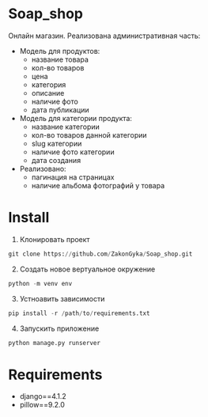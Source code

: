 # Soap_shop
Онлайн магазин. 
Реализована административная часть:
  - Модель для продуктов: 
    - название товара 
    - кол-во товаров 
    - цена 
    - категория 
    - описание 
    - наличие фото 
    - дата публикации
  - Модель для категории продукта: 
    - название категории
    - кол-во товаров данной категории 
    - slug категории 
    - наличие фото категории 
    - дата создания
  - Реализовано:
    - пагинация на страницах 
    - наличие альбома фотографий у товара  
# Install
1. Клонировать проект
```Python
git clone https://github.com/ZakonGyka/Soap_shop.git
```
2. Создать новое вертуальное окружение
```Python
python -m venv env
```
3. Устноавить зависимости
```Python
pip install -r /path/to/requirements.txt
```
4. Запускить приложение
```Python
python manage.py runserver
```
# Requirements
+ django==4.1.2
+ pillow==9.2.0
